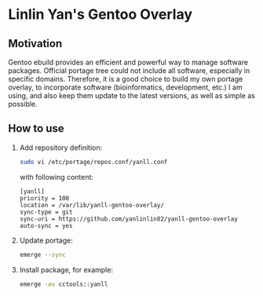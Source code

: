 # Linlin Yan's Gentoo Overlay

## Motivation

Gentoo ebuild provides an efficient and powerful way to manage software packages. Official portage tree could not include all software, especially in specific domains. Therefore, it is a good choice to build my own portage overlay, to incorporate software (bioinformatics, development, etc.) I am using, and also keep them update to the latest versions, as well as simple as possible.

## How to use

1. Add repository definition:

    ```sh
    sudo vi /etc/portage/repos.conf/yanll.conf
    ```

    with following content:

    ```
    [yanll]
    priority = 100
    location = /var/lib/yanll-gentoo-overlay/
    sync-type = git
    sync-uri = https://github.com/yanlinlin82/yanll-gentoo-overlay
    auto-sync = yes
    ```

2. Update portage:

    ```sh
    emerge --sync
    ```

3. Install package, for example:

    ```sh
    emerge -av cctools::yanll
    ```
